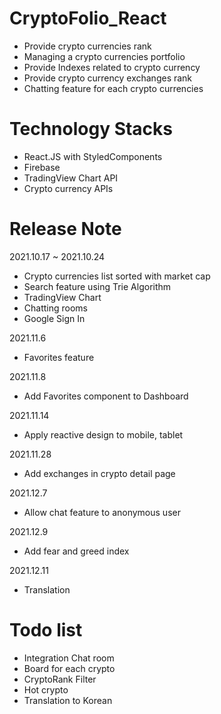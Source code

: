 # CryptoFolio_React

* Provide crypto currencies rank
* Managing a crypto currencies portfolio
* Provide Indexes related to crypto currency
* Provide crypto currency exchanges rank
* Chatting feature for each crypto currencies


# Technology Stacks

* React.JS with StyledComponents
* Firebase
* TradingView Chart API
* Crypto currency APIs


# Release Note

2021.10.17 ~ 2021.10.24
* Crypto currencies list sorted with market cap
* Search feature using Trie Algorithm
* TradingView Chart
* Chatting rooms
* Google Sign In

2021.11.6
* Favorites feature

2021.11.8
* Add Favorites component to Dashboard

2021.11.14
* Apply reactive design to mobile, tablet

2021.11.28
* Add exchanges in crypto detail page

2021.12.7
* Allow chat feature to anonymous user

2021.12.9
* Add fear and greed index

2021.12.11
* Translation


# Todo list
* Integration Chat room
* Board for each crypto
* CryptoRank Filter
* Hot crypto
* Translation to Korean
